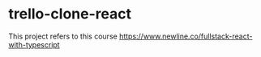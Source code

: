 # trello-clone-react
This project refers to this course https://www.newline.co/fullstack-react-with-typescript

